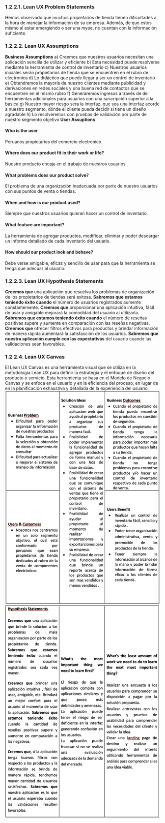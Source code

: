 ### 1.2.2.1. Lean UX Problem Statements
 Hemos observado que muchos propietarios de tienda tienen dificultades a la hora de manejar la información de su empresa. Además, de que estos mismo al estar emergiendo o ser una mype, no cuentan con la información suficiente.
### 1.2.2.2. Lean UX Assumptions
 **Business Assumptions** 
 a) Creemos que nuestros usuarios necesitan una aplicación sencilla de utilizar y eficiente
 b) Esta necesidad puede resolverse mediante la herramienta de control de inventario 
 c) Nuestros usuarios iniciales serán propietarios de tienda que se encuentren en el rubro de electronica
 d) Lo didáctico que puede llegar a ser un control de inventario
 e) Obtendremos la mayoría de nuestro clientes mediante publicidad y derivaciones en redes sociales y una buena red de contactos que se encuentren en el mismo rubro
 f) Generaremos ingresos a través de de herramientas adicionales para usuarios con una suscripción superior a la basica
 g) Nuestro mayor riesgo sera la interfaz, que sea una interfaz acorde a nuestro segmento, dónde el cliente pueda decidir si tiene un diseño agradable
 h) Lo resolveremos con pruebas de validación por parte de nuestro segmento objetivo
 **User Assuptions**  
#### **Who is the user** 
 Peruanos propietarios del comercio electronico.
#### **Where does our product fit in their work or life?**  
 Nuestro producto encaja en el trabajo de nuestros usuarios
#### **What problems does our product solve?**  
 El problema de una organización inadecuada por parte de nuestro usuarios con sus puntos de venta o tiendas.
#### **When and how is our product used?**  
 Siempre que nuestros usuarios quieran hacer un control de inventario.
#### **What feature are important?**  
 La herramienta de agregar productos, modificar, eliminar y poder descargar un informe detallado de cada inventario del usuario.
#### **How should our product look and behave?**  
 Debe verse amigable, eficaz y sencillo de usar para que la herramienta se tenga que adecuar al usuario.
### 1.2.2.3. Lean UX Hypothesis Statements
 **Creemos que** una aplicación que resuelva los problemas de organización de los propietarios de tiendas será exitosa. **Sabremos que estamos teniendo éxito cuando** el número de usuarios registrados aumente constantemente.
 **Creemos que** proporcionar una aplicación intuitiva, fácil de usar y amigable mejorará la comodidad del usuario al utilizarla. **Sabremos que estamos teniendo éxito cuando** el número de reseñas positivas supere y aumente en comparación con las reseñas negativas.
 **Creemos que** ofrecer filtros efectivos para productos y brindar información de manera rápida aumentará la satisfacción de los usuarios. **Sabremos que nuestra aplicación cumple con las expectativas** del usuario cuando las validaciones sean favorables.
### 1.2.2.4. Lean UX Canvas

 El Lean UX Canvas es una herramienta visual que se utiliza en la metodología Lean UX para definir la estrategia y el enfoque de diseño del producto o servicio. Esta herramienta se basa en el Modelo de Negocio Canvas y se enfoca en el usuario y en la eficiencia del proceso, en lugar de en la planificación exhaustiva y detallada de la experiencia del usuario.
![Canva](LeanUXCanva1.png)
![Canva](LeanUXCanva2.png)

